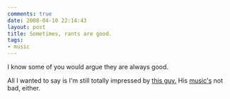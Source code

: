 ```yaml
---
comments: true
date: 2008-04-10 22:14:43
layout: post
title: Sometimes, rants are good.
tags:
- music
---
```


I know some of you would argue they are always good.

All I wanted to say is I'm still totally impressed by [this guy.](http://www.lastplanetojakarta.com/2008/04/why_are_people_grudgeful.html) His [music's](http://www.mountain-goats.com/) not bad, either.
